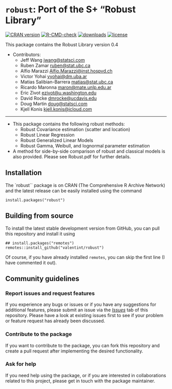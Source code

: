 
<!-- README.md is generated from README.Rmd. Please edit that file -->

# `robust`: Port of the S+ “Robust Library”

<!-- badges: start -->

[![CRAN
version](https://www.r-pkg.org/badges/version/rrcov3way)](https://cran.r-project.org/package=robust)
[![R-CMD-check](https://github.com/valentint/rrcov3way/workflows/R-CMD-check/badge.svg)](https://github.com/valentint/robust/actions)
[![downloads](https://cranlogs.r-pkg.org/badges/robust)](https://cran.r-project.org/package=rrcov3way)
[![license](https://img.shields.io/badge/license-GPL--3-blue.svg)](https://www.gnu.org/licenses/gpl-3.0.en.html)
<!-- badges: end -->

This package contains the Robust Library version 0.4

-   Contributors:
    -   Jeff Wang <jwang@statsci.com>
    -   Ruben Zamar <ruben@stat.ubc.ca>
    -   Alfio Marazzi <Alfio.Marazzi@inst.hospvd.ch>
    -   Victor Yohai <vyohai@dm.uba.ar>
    -   Matias Salibian-Barrera <matias@stat.ubc.ca>
    -   Ricardo Maronna <maron@mate.unlp.edu.ar>
    -   Eric Zivot <ezivot@u.washington.edu>
    -   David Rocke <dmrocke@ucdavis.edu>
    -   Doug Martin <doug@statsci.com>
    -   Kjell Konis <kjell.konis@icloud.com>

------------------------------------------------------------------------

-   This package contains the following robust methods:
    -   Robust Covariance estimation (scatter and location)
    -   Robust Linear Regression
    -   Robust Generalized Linear Models
    -   Robust Gamma, Weibull, and lognormal parameter estimation
-   A method for side-by-side comparison of robust and classical models
    is also provided. Please see Robust.pdf for further details.

## Installation

The \`robust\`\` package is on CRAN (The Comprehensive R Archive
Network) and the latest release can be easily installed using the
command

    install.packages("robust")

## Building from source

To install the latest stable development version from GitHub, you can
pull this repository and install it using

    ## install.packages("remotes")
    remotes::install_github("valentint/robust")

Of course, if you have already installed `remotes`, you can skip the
first line (I have commented it out).

## Community guidelines

### Report issues and request features

If you experience any bugs or issues or if you have any suggestions for
additional features, please submit an issue via the
[*Issues*](https://github.com/valentint/robust/issues) tab of this
repository. Please have a look at existing issues first to see if your
problem or feature request has already been discussed.

### Contribute to the package

If you want to contribute to the package, you can fork this repository
and create a pull request after implementing the desired functionality.

### Ask for help

If you need help using the package, or if you are interested in
collaborations related to this project, please get in touch with the
package maintainer.
